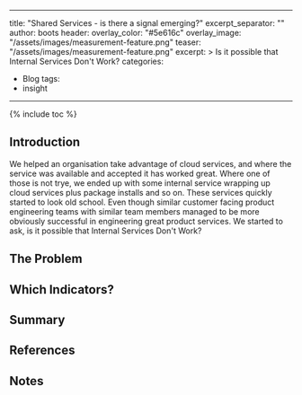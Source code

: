 
---
title: "Shared Services - is there a signal emerging?"
excerpt_separator: "<!--more-->"
author: boots
header:
  overlay_color: "#5e616c"
  overlay_image: "/assets/images/measurement-feature.png"
  teaser: "/assets/images/measurement-feature.png"
excerpt: >
  Is it possible that Internal Services Don't Work?
categories:
  - Blog
tags:
  - insight
---

{% include toc %}

## Introduction

We helped an organisation take advantage of cloud services, and where the service was available and accepted it has worked great. Where one of those is not trye, we ended up with some internal service wrapping up cloud services plus package installs and so on. These services quickly started to look old school. Even though similar customer facing product engineering teams with similar team members managed to be more obviously successful in engineering great product services.  We started to ask, is it possible that Internal Services Don't Work?

## The Problem


## Which Indicators?


## Summary

## References


## Notes
